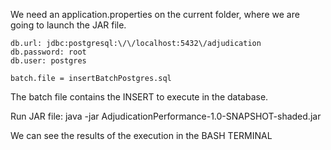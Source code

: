 We need an application.properties on the current folder, where we are going to launch the JAR file.
    
    db.url: jdbc:postgresql:\/\/localhost:5432\/adjudication
    db.password: root
    db.user: postgres
    
    batch.file = insertBatchPostgres.sql
    
The batch file contains the INSERT to execute in the database.    

Run JAR file:
    java -jar AdjudicationPerformance-1.0-SNAPSHOT-shaded.jar
    
    
We can see the results of the execution in the BASH TERMINAL     